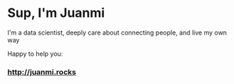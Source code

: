 # Sup, I'm Juanmi

I'm a data scientist, deeply care about connecting people, and live my own way

Happy to help you:

### **http://juanmi.rocks**
